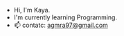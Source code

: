 - Hi, I'm Kaya. 
- I'm currently learning Programming.
- 📫 contatc: agmra97@gmail.com

<!---
Kayasummer/Kayasummer is a ✨ special ✨ repository because its `README.md` (this file) appears on your GitHub profile.
You can click the Preview link to take a look at your changes.
--->

